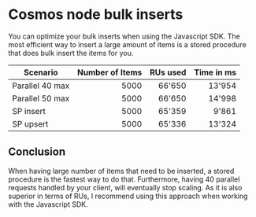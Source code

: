 # Cosmos node bulk inserts

You can optimize your bulk inserts when using the Javascript SDK. The most efficient way to insert a large amount of items is a stored procedure that does bulk insert the items for you.

|Scenario|Number of Items|RUs used|Time in ms|
|-|-:|-:|-:|
|Parallel 40 max|5000|66'650|13'954|
|Parallel 50 max|5000|66'650|14'998|
|SP insert|5000|65'359|9'861|
|SP upsert|5000|65'336|13'324|

## Conclusion

When having large number of items that need to be inserted, a stored procedure is the fastest way to do that. Furthermore, having 40 parallel requests handled by your client, will eventually stop scaling. As it is also superior in terms of RUs, I recommend using this approach when working with the Javascript SDK.
